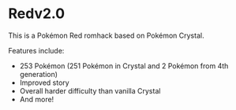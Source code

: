 # Redv2.0
This is a Pokémon Red romhack based on Pokémon Crystal.

Features include:
- 253 Pokémon (251 Pokémon in Crystal and 2 Pokémon from 4th generation)
- Improved story
- Overall harder difficulty than vanilla Crystal
- And more!
